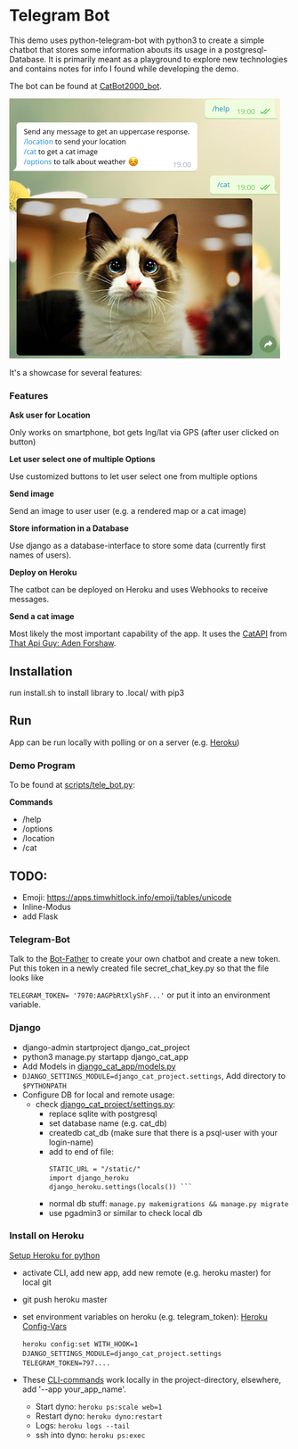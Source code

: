 # Telegram Bot

This demo uses python-telegram-bot with python3 to create a simple chatbot that stores some information abouts its 
usage in a postgresql-Database. It is primarily meant as a playground to explore new technologies and contains notes
for info I found while developing the demo. 

The bot can be found at [CatBot2000_bot](t.me/CatBot2000_bot).

![Demo Image for Chatbot](img.png)

It's a showcase for several features:

### Features

**Ask user for Location**

Only works on smartphone, bot gets lng/lat via GPS (after user clicked on button)


**Let user select one of multiple Options**

Use customized buttons to let user select one from multiple options

**Send image**

Send an image to user user (e.g. a rendered map or a cat image)

**Store information in a Database**

Use django as a database-interface to store some data (currently first names of users).

**Deploy on Heroku**

The catbot can be deployed on Heroku and uses Webhooks to receive messages.

**Send a cat image**

Most likely the most important capability of the app. It uses the [CatAPI](https://thecatapi.com/) from 
[That Api Guy: Aden Forshaw](https://thatapiguy.com/the-cat-api/). 


## Installation

run install.sh to install library to .local/ with pip3

## Run

App can be run locally with polling or on a server (e.g. [Heroku](http://heroku.com))


### Demo Program

To be found at [scripts/tele_bot.py](scripts/tele_bot.py):

**Commands**

- /help
- /options
- /location
- /cat

## TODO:
- Emoji: https://apps.timwhitlock.info/emoji/tables/unicode
- Inline-Modus
- add Flask 


### Telegram-Bot

Talk to the [Bot-Father](https://core.telegram.org/bots) to create your own chatbot and create a new token. Put this token
in a newly created file secret_chat_key.py so that the file looks like 

```TELEGRAM_TOKEN= '7970:AAGPbRtXlyShF...'```
or put it into an environment variable. 


### Django ###
- django-admin startproject django_cat_project
- python3 manage.py startapp django_cat_app
- Add Models in [django_cat_app/models.py](django_cat_app/models.py)
- ```DJANGO_SETTINGS_MODULE=django_cat_project.settings```, Add directory to ```$PYTHONPATH```
- Configure DB for local and remote usage:
    - check [django_cat_project/settings.py](django_cat_project/settings.py):
        - replace sqlite with postgresql
        - set database name (e.g. cat_db)
        - createdb cat_db (make sure that there is a psql-user with your login-name)
        - add to end of file: 
            ```STATIC_ROOT = os.path.join(BASE_DIR, 'staticfiles')
            STATIC_URL = "/static/"
            import django_heroku
            django_heroku.settings(locals()) ```
        - normal db stuff:
            ```manage.py makemigrations && manage.py migrate```
        - use pgadmin3 or similar to check local db
    

### Install on Heroku

[Setup Heroku for python](https://devcenter.heroku.com/articles/getting-started-with-python#set-up)

- activate CLI, add new app, add new remote (e.g. heroku master) for local git

- git push heroku master
- set environment variables on heroku (e.g. telegram_token): [Heroku Config-Vars](https://devcenter.heroku.com/articles/config-vars)

   ```heroku config:set WITH_HOOK=1 DJANGO_SETTINGS_MODULE=django_cat_project.settings TELEGRAM_TOKEN=797....```

- These [CLI-commands](https://devcenter.heroku.com/articles/heroku-cli-commands)
 work locally in the project-directory, elsewhere, add '--app your_app_name'. 
    - Start dyno: ```heroku ps:scale web=1```
    - Restart dyno: ```heroku dyno:restart```
    - Logs: ```heroku logs --tail```
    - ssh into dyno: ```heroku ps:exec```
